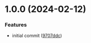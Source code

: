 # 1.0.0 (2024-02-12)


### Features

* initial commit ([9707ddc](https://github.com/rushelex/rollup-plugin-circular-dependencies/commit/9707ddc6007a181c8b34669b265be356edd96e00))
